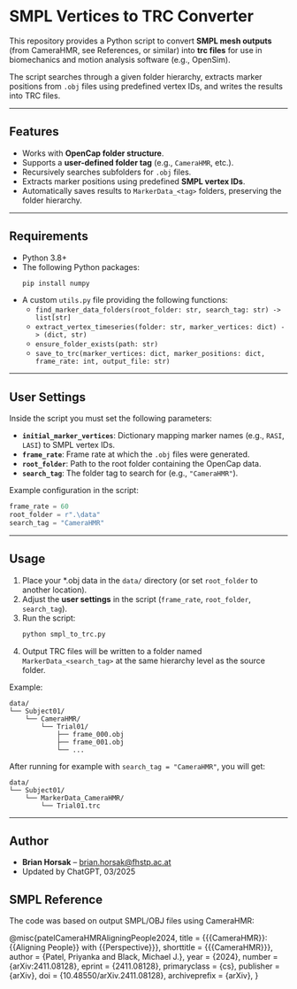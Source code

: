 # SMPL Vertices to TRC Converter  

This repository provides a Python script to convert **SMPL mesh outputs** (from CameraHMR, see References, or similar) into **trc files** for use in biomechanics and motion analysis software (e.g., OpenSim).  

The script searches through a given folder hierarchy, extracts marker positions from `.obj` files using predefined vertex IDs, and writes the results into TRC files.  

---

## Features  
- Works with **OpenCap folder structure**.  
- Supports a **user-defined folder tag** (e.g., `CameraHMR`, etc.).  
- Recursively searches subfolders for `.obj` files.  
- Extracts marker positions using predefined **SMPL vertex IDs**.  
- Automatically saves results to `MarkerData_<tag>` folders, preserving the folder hierarchy.  

---

## Requirements  
- Python 3.8+  
- The following Python packages:  
  ```bash
  pip install numpy
  ```
- A custom `utils.py` file providing the following functions:  
  - `find_marker_data_folders(root_folder: str, search_tag: str) -> list[str]`  
  - `extract_vertex_timeseries(folder: str, marker_vertices: dict) -> (dict, str)`  
  - `ensure_folder_exists(path: str)`  
  - `save_to_trc(marker_vertices: dict, marker_positions: dict, frame_rate: int, output_file: str)`  

---

## User Settings  

Inside the script you must set the following parameters:  

- **`initial_marker_vertices`**: Dictionary mapping marker names (e.g., `RASI`, `LASI`) to SMPL vertex IDs.  
- **`frame_rate`**: Frame rate at which the `.obj` files were generated.  
- **`root_folder`**: Path to the root folder containing the OpenCap data.  
- **`search_tag`**: The folder tag to search for (e.g., `"CameraHMR"`).  

Example configuration in the script:  
```python
frame_rate = 60
root_folder = r".\data"
search_tag = "CameraHMR"
```

---

## Usage  

1. Place your *.obj data in the `data/` directory (or set `root_folder` to another location).  
2. Adjust the **user settings** in the script (`frame_rate`, `root_folder`, `search_tag`).  
3. Run the script:  
   ```bash
   python smpl_to_trc.py
   ```
4. Output TRC files will be written to a folder named `MarkerData_<search_tag>` at the same hierarchy level as the source folder. 

Example:  
```
data/
└── Subject01/
    └── CameraHMR/
        └── Trial01/
            ├── frame_000.obj
            ├── frame_001.obj
            └── ...
```

After running for example with `search_tag = "CameraHMR"`, you will get:  
```
data/
└── Subject01/
    └── MarkerData_CameraHMR/
        └── Trial01.trc
```

---

## Author  
- **Brian Horsak** – brian.horsak@fhstp.ac.at  
- Updated by ChatGPT, 03/2025


## SMPL Reference
The code was based on output SMPL/OBJ files using CameraHMR: 

@misc{patelCameraHMRAligningPeople2024,
  title = {{{CameraHMR}}: {{Aligning People}} with {{Perspective}}},
  shorttitle = {{{CameraHMR}}},
  author = {Patel, Priyanka and Black, Michael J.},
  year = {2024},
  number = {arXiv:2411.08128},
  eprint = {2411.08128},
  primaryclass = {cs},
  publisher = {arXiv},
  doi = {10.48550/arXiv.2411.08128},
  archiveprefix = {arXiv},
}

